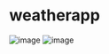 # weatherapp

![image](https://github.com/user-attachments/assets/41091654-b684-4123-9d73-f4fadecd5ba7)
![image](https://github.com/user-attachments/assets/19769683-2349-454e-8f69-a68f8bb2ea03)

